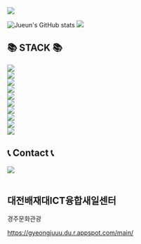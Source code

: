 <img src="https://capsule-render.vercel.app/api?type=cylinder&height=100&color=0:0DBDFF,110:FFFF66&text=WELCOME!" />

![Jueun's GitHub stats](https://github-readme-stats.vercel.app/api?username=Janeee205&show_icons=true&theme=graywhite)
<img src="https://github-readme-stats.vercel.app/api/top-langs/?username=Janeee205&layout=compact&w=500">

## 📚 STACK 📚
<div style="display:flex; flex-direction:column; align-items:flex-start;">
        <img src="https://img.shields.io/badge/html5-E34F26?style=flat-square&logo=html5&logoColor=white"> 
        <img src="https://img.shields.io/badge/css-1572B6?style=flat-square&logo=css3&logoColor=white"> 
        <img src="https://img.shields.io/badge/javascript-F7DF1E?style=flat-square&logo=javascript&logoColor=black"> 
        <img src="https://img.shields.io/badge/jquery-0769AD?style=flat-square&logo=jquery&logoColor=white">
        <img src="https://img.shields.io/badge/mongoDB-47A248?style=flat-square&logo=MongoDB&logoColor=white">
        <img src="https://img.shields.io/badge/react-61DAFB?style=flat-square&logo=react&logoColor=black"> 
        <img src="https://img.shields.io/badge/node.js-339933?style=flat-square&logo=Node.js&logoColor=white">
        <img src="https://img.shields.io/badge/express-000000?style=flat-square&logo=express&logoColor=white">
        <img src="https://img.shields.io/badge/bootstrap-7952B3?style=flat-square&logo=bootstrap&logoColor=white">
        <img src="https://img.shields.io/badge/fontawesome-339AF0?style=flat-square&logo=fontawesome&logoColor=white">
</div>

## 📞 Contact 📞
<div style="display:flex; flex-direction:row;">
    <a href="mailto:ga473625@gmail.com">
        <img src="https://img.shields.io/badge/Gmail-EA4335?style=for-the-badge&logo=Gmail&logoColor=white"> 
    </a>
</div><br>


    
<h2>대전배재대ICT융합새일센터</h2>

경주문화관광

https://gyeongjuuu.du.r.appspot.com/main/
<!--
**Janeee205/Janeee205** is a ✨ _special_ ✨ repository because its `README.md` (this file) appears on your GitHub profile.

Here are some ideas to get you started:

- 🔭 I’m currently working on ...
- 🌱 I’m currently learning ...
- 👯 I’m looking to collaborate on ...
- 🤔 I’m looking for help with ...
- 💬 Ask me about ...
- 📫 How to reach me: ...
- 😄 Pronouns: ...
- ⚡ Fun fact: ...
-->
